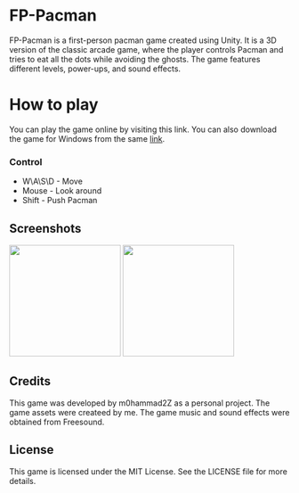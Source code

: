 # FP-Pacman
FP-Pacman is a first-person pacman game created using Unity. It is a 3D version of the classic arcade game, where the player controls Pacman and tries to eat all the dots while avoiding the ghosts. The game features different levels, power-ups, and sound effects.

# How to play
You can play the game online by visiting this link. You can also download the game for Windows from the same <a href="https://levelup0.itch.io/fp-pacman">link</a>.
### Сontrol

- W\A\S\D - Move
- Mouse - Look around
- Shift - Push Pacman

## Screenshots
<img src="https://img.itch.zone/aW1hZ2UvMjEwNjg5MC8xMjQwNDM2MS5wbmc=/347x500/bN8KOT.png" width=200 >    <img src="https://img.itch.zone/aW1hZ2UvMjEwNjg5MC8xMjQwNDM2MC5wbmc=/original/JDyleC.png" width=200 >


## Credits
This game was developed by m0hammad2Z as a personal project. The game assets were createed by me. The game music and sound effects were obtained from Freesound.

## License
This game is licensed under the MIT License. See the LICENSE file for more details.
